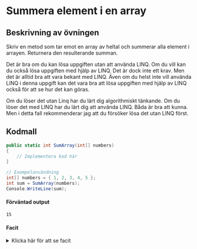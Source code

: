 # Summera element i en array

## Beskrivning av övningen

Skriv en metod som tar emot en array av heltal och summerar alla element i arrayen. Returnera den resulterande summan.

Det är bra om du kan lösa uppgiften utan att använda LINQ. Om du vill kan du också lösa uppgiften med hjälp av LINQ. Det är dock inte ett krav. Men det är alltid bra att vara bekant med LINQ. Även om du helst inte vill använda LINQ i denna uppgift kan det vara bra att lösa uppgiften med hjälp av LINQ också för att se hur det kan göras.

Om du löser det utan Linq har du lärt dig algorithmiskt tänkande. Om du löser det med LINQ har du lärt dig att använda LINQ. Båda är bra att kunna. Men i detta fall rekommenderar jag att du försöker lösa det utan LINQ först.

## Kodmall

```csharp
public static int SumArray(int[] numbers)
{
    // Implementera kod här
}

// Exempelanvändning
int[] numbers = { 1, 2, 3, 4, 5 };
int sum = SumArray(numbers);
Console.WriteLine(sum);
```

#### Förväntad output

```
15
```

#### Facit

<details><summary>Klicka här för att se facit</summary>

```csharp
public static int SumArray(int[] numbers)
{
    int sum = 0;
    for (int i = 0; i < numbers.Length; i++)
    {
        sum += numbers[i];
    }
    return sum;
}
```

OBS! Detta kan också lösas med hjälp av LINQ:

```csharp
public static int SumArray(int[] numbers)
{
    return numbers.Sum(); // Kräver using System.Linq;
}
```

Men det är bra att kunna lösa det utan LINQ också, mest för att förstå tanken bakom algoritmer.

</details>

